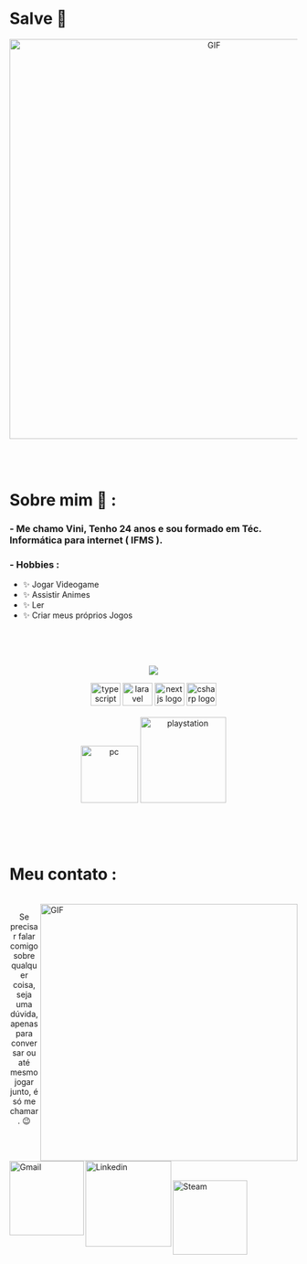 # Salve 👋

<div align="center">
<img hight="300" width="700" alt="GIF" align="center" src="https://i.pinimg.com/564x/62/41/a7/6241a742e4167c53b47ef43ae995de11.jpg">
</div>

</br>
</br>
</br>

# Sobre mim 💬 :

### - Me chamo Vini, Tenho 24 anos e sou formado em Téc. Informática para internet ( IFMS ).

### - Hobbies : 
- ✨ Jogar Videogame
- ✨ Assistir Animes
- ✨ Ler
- ✨ Criar meus próprios Jogos

</br>
</br>
</br>

<p align="center" >  
  <a href="https://github.com/devmarcosv/github-readme-stats"> 
<img  src="https://github-readme-stats.vercel.app/api?username=devmarcosv&&show_icons=true&theme=radical"/>
  </a>
  </p>

  <p align="center">

<!-- For more icons please follow  https://github.com/MikeCodesDotNET/ColoredBadges -->
<img src="https://cdn.jsdelivr.net/gh/devicons/devicon/icons/typescript/typescript-original.svg" height="40" width="52" alt="typescript logo"  />
<img src="https://cdn.jsdelivr.net/gh/devicons/devicon/icons/laravel/laravel-original.svg" height="40" width="52" alt="laravel logo"  />
<img src="https://cdn.jsdelivr.net/gh/devicons/devicon/icons/nextjs/nextjs-original.svg" height="40" width="52" alt="nextjs logo"  />
<img src="https://cdn.jsdelivr.net/gh/devicons/devicon/icons/csharp/csharp-original.svg" height="40" width="52" alt="csharp logo"  />


</br>
</br>
<img src="https://github.com/Xx-Ashutosh-xX/Xx-Ashutosh-xX/blob/master/assets/icons/pc.png" alt="pc" width="100" hight="50">
<img src="https://github.com/Xx-Ashutosh-xX/Xx-Ashutosh-xX/blob/master/assets/icons/playstation@3x.png" alt="playstation" width="150" hight="50">
</p>
</br>
</br>
</br>

# Meu contato :

<p>
 </br>


<img hight="320" width="450" align="right" alt="GIF" src="https://github.com/Xx-Ashutosh-xX/Xx-Ashutosh-xX/blob/master/assets/93195.gif">
<p align="center"> Se precisar falar comigo sobre qualquer coisa, seja uma dúvida, apenas para conversar ou até mesmo jogar junto, é só me chamar. 😉
</p>
</br>
<a href="devmarcosvinicius@gmail.com">
 <img align="left" alt="Gmail" width="130" hight="100" src="https://github.com/Xx-Ashutosh-xX/Xx-Ashutosh-xX/blob/master/assets/icons/gmail.png" />
</a>
<a href="https://www.linkedin.com/in/marcos-vin%C3%ADcius-da-silva-santos-050973191/">
  <img align="left" alt="Linkedin" width="150" hight="100" src="https://github.com/Xx-Ashutosh-xX/Xx-Ashutosh-xX/blob/master/assets/icons/linkedin.png" />
</br>
</br>
</br>
</a>
<a href="https://steamcommunity.com/profiles/76561198182224539/">
  <img align="left" alt="Steam" width="130" hight="100" src="https://github.com/Xx-Ashutosh-xX/Xx-Ashutosh-xX/blob/master/assets/icons/steam.png" />
</a>
 </p>
 

</br>
</br>
</br>
</br>
</br>
</br>
</br>
